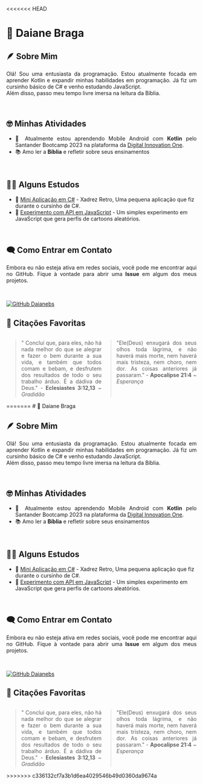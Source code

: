 <<<<<<< HEAD
# 👋 Daiane Braga

## 🪶 Sobre Mim

<p align="justify"> Olá! Sou uma entusiasta da programação. Estou atualmente focada em aprender Kotlin e expandir minhas habilidades em programação. Já fiz um cursinho básico de C# e venho estudando JavaScript.<br> Além disso, passo meu tempo livre imersa na leitura da Bíblia.</p><br>

## 🤓 Minhas Atividades

<ul>
  <li align="justify">  🌱 Atualmente estou aprendendo Mobile Android com  <strong> Kotlin</strong> pelo Santander Bootcamp 2023 na plataforma da <a href="https://www.dio.me/">Digital Innovation One</a>. </li>
  <li align="justify"> 📚 Amo ler a  <strong> Bíblia</strong> e refletir sobre seus ensinamentos </li>
</ul><br>

## 👩‍💻 Alguns Estudos

- 📘 [Mini Aplicação em C#](https://github.com/Daianebs/Xadrez-no-console) - Xadrez Retro, Uma pequena aplicação que fiz durante o cursinho de C#.
- 📘 [Experimento com API em JavaScript](https://github.com/Daianebs/gerar-Perfis-Aleatorios) - Um simples experimento em JavaScript que gera perfis de cartoons aleatórios.

 <br>

## 🗨️ Como Entrar em Contato

<p align="justify"> Embora eu não esteja ativa em redes sociais, você pode me encontrar aqui no GitHub. Fique à vontade para abrir uma <strong>Issue</strong>  em algum dos meus projetos.</p>
<br>
<p>
  <a href="https://github.com/Daianebs">
    <img src="https://img.shields.io/badge/Github-ec6?style=for-the-badge&logo=github&logoColor=0F76A8&" alt="GitHub Daianebs" />
  </a>
</p>

## 📖 Citações Favoritas

<div style="display: flex; flex-direction: row;">
  <blockquote style="flex: 1; text-align: justify;">
  " Concluí que, para eles, não há nada melhor do que se alegrar e fazer o bem durante a sua vida, e também que todos comam e bebam, e desfrutem dos resultados de todo o seu trabalho árduo. É a dádiva de Deus." -  <strong>Eclesiastes 3:12,13</strong> <i>~ Gradidão </i>
  </blockquote>

  <blockquote style="flex: 1; text-align: justify;">
"Ele(Deus) enxugará dos seus olhos toda lágrima, e não haverá mais morte, nem haverá mais tristeza, nem choro, nem dor. As coisas anteriores já passaram." -  <strong>Apocalipse 21:4</strong> <i>~ Esperança </i>
  </blockquote>
</div>
=======
# 👋 Daiane Braga

## 🪶 Sobre Mim

<p align="justify"> Olá! Sou uma entusiasta da programação. Estou atualmente focada em aprender Kotlin e expandir minhas habilidades em programação. Já fiz um cursinho básico de C# e venho estudando JavaScript.<br> Além disso, passo meu tempo livre imersa na leitura da Bíblia.</p><br>

## 🤓 Minhas Atividades

<ul>
  <li align="justify">  🌱 Atualmente estou aprendendo Mobile Android com  <strong> Kotlin</strong> pelo Santander Bootcamp 2023 na plataforma da <a href="https://www.dio.me/">Digital Innovation One</a>. </li>
  <li align="justify"> 📚 Amo ler a  <strong> Bíblia</strong> e refletir sobre seus ensinamentos </li>
</ul><br>

## 👩‍💻 Alguns Estudos

- 📘 [Mini Aplicação em C#](https://github.com/Daianebs/Xadrez-no-console) - Xadrez Retro, Uma pequena aplicação que fiz durante o cursinho de C#.
- 📘 [Experimento com API em JavaScript](https://github.com/Daianebs/gerar-Perfis-Aleatorios) - Um simples experimento em JavaScript que gera perfis de cartoons aleatórios.

 <br>

## 🗨️ Como Entrar em Contato

<p align="justify"> Embora eu não esteja ativa em redes sociais, você pode me encontrar aqui no GitHub. Fique à vontade para abrir uma <strong>Issue</strong>  em algum dos meus projetos.</p>
<br>
<p>
  <a href="https://github.com/Daianebs">
    <img src="https://img.shields.io/badge/Github-ec6?style=for-the-badge&logo=github&logoColor=0F76A8&" alt="GitHub Daianebs" />
  </a>
</p>

## 📖 Citações Favoritas

<div style="display: flex; flex-direction: row;">
  <blockquote style="flex: 1; text-align: justify;">
  " Concluí que, para eles, não há nada melhor do que se alegrar e fazer o bem durante a sua vida, e também que todos comam e bebam, e desfrutem dos resultados de todo o seu trabalho árduo. É a dádiva de Deus." -  <strong>Eclesiastes 3:12,13</strong> <i>~ Gradidão </i>
  </blockquote>

  <blockquote style="flex: 1; text-align: justify;">
"Ele(Deus) enxugará dos seus olhos toda lágrima, e não haverá mais morte, nem haverá mais tristeza, nem choro, nem dor. As coisas anteriores já passaram." -  <strong>Apocalipse 21:4</strong> <i>~ Esperança </i>
  </blockquote>
</div>
>>>>>>> c336132cf7a3b1d6ea4029546b49d0360da9674a
